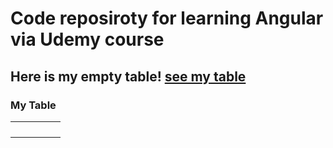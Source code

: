 # Code reposiroty for learning Angular via Udemy course

## Here is my empty table! [see my table](#my-table)

### My Table
||||||
|-|-|-|-|-|
||||||
||||||
||||||
||||||
